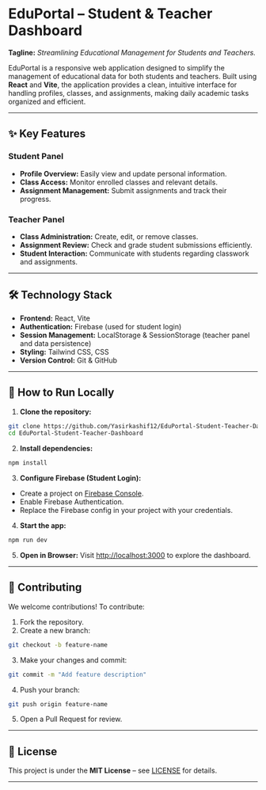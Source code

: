 
# EduPortal – Student & Teacher Dashboard

**Tagline:** *Streamlining Educational Management for Students and Teachers.*

EduPortal is a responsive web application designed to simplify the management of educational data for both students and teachers. Built using **React** and **Vite**, the application provides a clean, intuitive interface for handling profiles, classes, and assignments, making daily academic tasks organized and efficient.

---

## ✨ Key Features

### Student Panel

* **Profile Overview:** Easily view and update personal information.
* **Class Access:** Monitor enrolled classes and relevant details.
* **Assignment Management:** Submit assignments and track their progress.

### Teacher Panel

* **Class Administration:** Create, edit, or remove classes.
* **Assignment Review:** Check and grade student submissions efficiently.
* **Student Interaction:** Communicate with students regarding classwork and assignments.

---

## 🛠 Technology Stack

* **Frontend:** React, Vite
* **Authentication:** Firebase (used for student login)
* **Session Management:** LocalStorage & SessionStorage (teacher panel and data persistence)
* **Styling:** Tailwind CSS, CSS
* **Version Control:** Git & GitHub

---

## 🚀 How to Run Locally

1. **Clone the repository:**

```bash
git clone https://github.com/Yasirkashif12/EduPortal-Student-Teacher-Dashboard.git
cd EduPortal-Student-Teacher-Dashboard
```

2. **Install dependencies:**

```bash
npm install
```

3. **Configure Firebase (Student Login):**

* Create a project on [Firebase Console](https://console.firebase.google.com/).
* Enable Firebase Authentication.
* Replace the Firebase config in your project with your credentials.

4. **Start the app:**

```bash
npm run dev
```

5. **Open in Browser:**
   Visit [http://localhost:3000](http://localhost:3000) to explore the dashboard.

---

## 🤝 Contributing

We welcome contributions! To contribute:

1. Fork the repository.
2. Create a new branch:

```bash
git checkout -b feature-name
```

3. Make your changes and commit:

```bash
git commit -m "Add feature description"
```

4. Push your branch:

```bash
git push origin feature-name
```

5. Open a Pull Request for review.

---

## 📄 License

This project is under the **MIT License** – see [LICENSE](LICENSE) for details.

---

